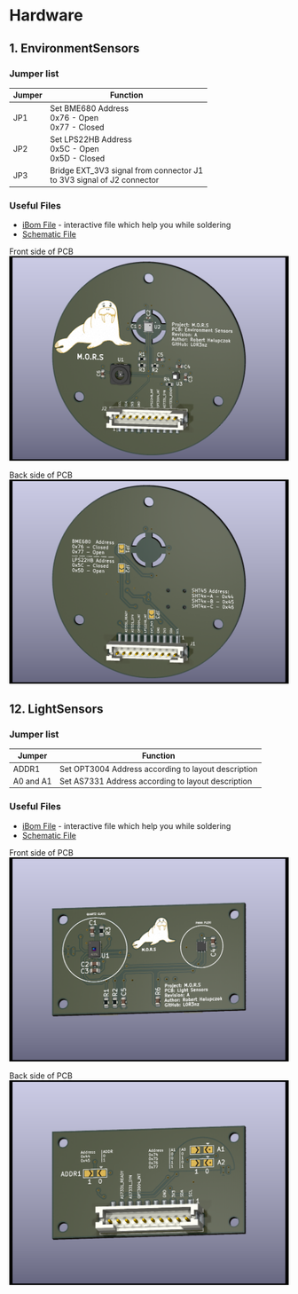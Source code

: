 # Hardware
## 1. EnvironmentSensors
### Jumper list
|Jumper	|Function																	|
|-------|---------------------------------------------------------------------------|
|JP1	|Set BME680 Address <br>0x76 - Open <br>0x77 - Closed						|
|JP2	|Set LPS22HB Address <br>0x5C - Open <br>0x5D - Closed						|
|JP3	|Bridge EXT_3V3 signal from connector J1 <br>to 3V3 signal of J2 connector	|

### Useful Files
- [iBom File](/../master/Hardware/1.EnvironmentSensors/Kicad/doc/ibom/) - interactive file which help you while soldering 
- [Schematic File](/../master/Hardware/1.EnvironmentSensors/Kicad/doc/schematic/EnvironmentSensors.pdf)

Front side of PCB
![PCB_KiCad_EnvironmentSensors_Front]

Back side of PCB
![PCB_KiCad_EnvironmentSensors_Back]

## 12. LightSensors
### Jumper list
|Jumper	    |Function                                           |
|-----------|---------------------------------------------------|
|ADDR1	    |Set OPT3004 Address according to layout description|
|A0 and A1  |Set AS7331 Address according to layout description |

### Useful Files
- [iBom File](/../master/Hardware/2.LightSensors/Kicad/doc/ibom/) - interactive file which help you while soldering 
- [Schematic File](/../master/Hardware/2.LightSensors/Kicad/doc/schematic/LightSensors.pdf)

Front side of PCB
![PCB_KiCad_LightSensors_Front]

Back side of PCB
![PCB_KiCad_LightSensors_Back]



<!-- Images and diagrams -->
[PCB_KiCad_EnvironmentSensors_Front]: 	img/Hardware/PCB-Kicad-EnvironmentSensors-Front.png
[PCB_KiCad_EnvironmentSensors_Back]: 	img/Hardware/PCB-Kicad-EnvironmentSensors-Back.png
[PCB_KiCad_LightSensors_Front]: 	    img/Hardware/PCB-Kicad-LightSensors-Front.png
[PCB_KiCad_LightSensors_Back]: 	        img/Hardware/PCB-Kicad-LightSensors-Back.png